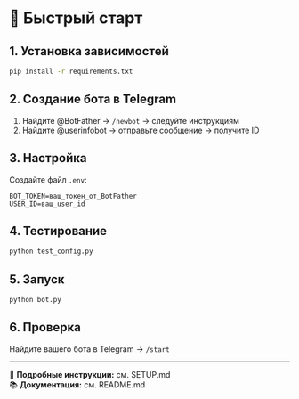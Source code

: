 # 🚀 Быстрый старт

## 1. Установка зависимостей
```bash
pip install -r requirements.txt
```

## 2. Создание бота в Telegram
1. Найдите @BotFather → `/newbot` → следуйте инструкциям
2. Найдите @userinfobot → отправьте сообщение → получите ID

## 3. Настройка
Создайте файл `.env`:
```
BOT_TOKEN=ваш_токен_от_BotFather
USER_ID=ваш_user_id
```

## 4. Тестирование
```bash
python test_config.py
```

## 5. Запуск
```bash
python bot.py
```

## 6. Проверка
Найдите вашего бота в Telegram → `/start`

---

📖 **Подробные инструкции:** см. SETUP.md  
📚 **Документация:** см. README.md
